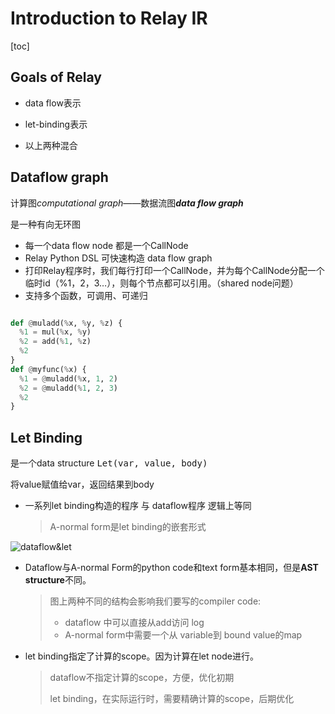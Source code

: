 # Introduction to Relay IR

[toc]

## Goals of Relay

* data flow表示

* let-binding表示 

* 以上两种混合

  

## Dataflow graph 

计算图*computational graph*——数据流图***data flow graph***

是一种有向无环图

* 每一个data flow node 都是一个CallNode
* Relay Python DSL 可快速构造 data flow  graph
* 打印Relay程序时，我们每行打印一个CallNode，并为每个CallNode分配一个临时id（%1，2，3…），则每个节点都可以引用。（shared node问题）
* 支持多个函数，可调用、可递归

```python

def @muladd(%x, %y, %z) {
  %1 = mul(%x, %y)
  %2 = add(%1, %z)
  %2
}
def @myfunc(%x) {
  %1 = @muladd(%x, 1, 2)
  %2 = @muladd(%1, 2, 3)
  %2
}
```



## Let Binding

是一个data structure <kbd>Let(var, value, body)</kbd>

将value赋值给var，返回结果到body

* 一系列let binding构造的程序 与 dataflow程序 逻辑上等同

  > A-normal form是let binding的嵌套形式

![dataflow&let](https://raw.githubusercontent.com/tvmai/tvmai.github.io/master/images/relay/dataflow_vs_func.png)

* Dataflow与A-normal Form的python code和text form基本相同，但是**AST structure**不同。

  > 图上两种不同的结构会影响我们要写的compiler code:
  >
  > * dataflow 中可以直接从add访问 log
  > * A-normal form中需要一个从 variable到 bound value的map

* let binding指定了计算的scope。因为计算在let node进行。

  > dataflow不指定计算的scope，方便，优化初期
  >
  > let binding，在实际运行时，需要精确计算的scope，后期优化

  



